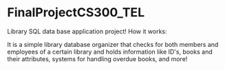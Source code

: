 # FinalProjectCS300_TEL
Library SQL data base application project! How it works:

It is a simple library database organizer that checks for both members and employees of a certain library and holds information like ID's, books and their attributes, systems for handling overdue books, and more!
